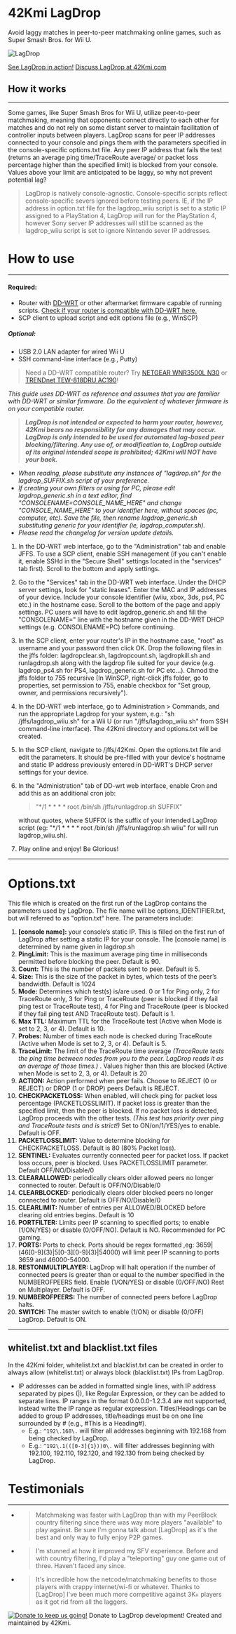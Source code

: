 # 42Kmi LagDrop
Avoid laggy matches in peer-to-peer matchmaking online games, such as Super Smash Bros. for Wii U.


![LagDrop](http://i.imgur.com/GGJmYyr.png)

[See LagDrop in action!](https://www.youtube.com/watch?v=6g9MiaE-2k0)
[Discuss LagDrop at 42Kmi.com](http://42kmi.com/Forum-42Kmi-LagDrop)

## How it works
________________
Some games, like Super Smash Bros for Wii U, utilize peer-to-peer matchmaking, meaning that opponents connect directly to each other for matches and do not rely on some distant server to maintain facilitation of controller inputs between players. LagDrop scans for peer IP addresses connected to your console and pings them with the parameters specified in the console-specific options.txt file. Any peer IP address that fails the test (returns an average ping time/TraceRoute average/ or packet loss percentage higher than the specified limit) is blocked from your console. Values above your limit are anticipated to be laggy, so why not prevent potential lag?

> LagDrop is natively console-agnostic. Console-specific scripts reflect console-specific severs ignored before testing peers. IE, if the IP address in option.txt file for the lagdrop_wiiu script is set to a static IP assigned to a PlayStation 4, LagDrop will run for the PlayStation 4, however Sony server IP addresses will still be scanned as the lagdrop_wiiu script is set to ignore Nintendo sever IP addresses.

# How to use
----
#### Required:
* Router with [DD-WRT](http://dd-wrt.com) or other aftermarket firmware capable of running scripts. [Check if your router is compatible with DD-WRT here.](http://dd-wrt.com/site/support/router-database)
* SCP client to upload script and edit options file (e.g., WinSCP)
##### Optional:
* USB 2.0 LAN adapter for wired Wii U 
* SSH command-line interface (e.g., Putty) 

>Need a DD-WRT compatible router? Try [NETGEAR WNR3500L N30](http://amzn.to/2gV6GfI) or [TRENDnet TEW-818DRU AC190](http://amzn.to/2gvdGmt)!


*This guide uses DD-WRT as reference and assumes that you are familiar with DD-WRT or similar firmware. Do the equivalent of whatever firmware is on your compatible router.*


>***LagDrop is not intended or expected to harm your router, however, 42Kmi bears no responsibility for any damages that may occur.***
>***LagDrop is only intended to be used for automated lag-based peer blocking/filtering. Any use of, or modification to, LagDrop outside of its original intended scope is prohibited; 42Kmi will NOT have your back.***

* *When reading, please substitute any instances of "lagdrop.sh" for the lagdrop_SUFFIX.sh script of your preference.*
* *If creating your own filters or using for PC, please edit lagdrop_generic.sh in a text editor, find "CONSOLENAME=CONSOLE_NAME_HERE" and change "CONSOLE_NAME_HERE" to your identifier here, without spaces (pc, computer, etc). Save the file, then rename lagdrop_generic.sh substituting generic for your identifier (ie, lagdrop_computer.sh).*
* *Please read the changelog for version update details.*


1. In the DD-WRT web interface, go to the "Administration" tab and enable JFFS. To use a SCP client, enable SSH management (if you can't enable it, enable SSHd in the "Secure Shell" settings located in the "services" tab first). Scroll to the bottom and apply settings.

2. Go to the "Services" tab in the DD-WRT web interface. Under the DHCP server settings, look for "static leases". Enter the MAC and IP addresses of your device. Include your console identifier (wiiu, xbox, 3ds, ps4, PC etc.) in the hostname case. Scroll to the bottom of the page and apply settings. PC users will have to edit lagdrop_generic.sh and fill the "CONSOLENAME=" line with the hostname given in the DD-WRT DHCP settings (e.g. CONSOLENAME=PC) before continuing.

3. In the SCP client, enter your router's IP in the hostname case, "root" as username and your password then click OK. Drop the following files in the jffs folder: lagdropclear.sh, lagdropcount.sh, lagdropkill.sh and runlagdrop.sh along with the lagdrop file suited for your device (e.g. lagdrop_ps4.sh for PS4, lagdrop_generic.sh for PC etc...). Chmod the jffs folder to 755 recursive (In WinSCP, right-click jffs folder, go to properties, set permission to 755, enable checkbox for "Set group, owner, and permissions recursively").

4. In the DD-WRT web interface, go to Administration > Commands, and run the appropriate Lagdrop for your system, e.g.: "sh /jffs/lagdrop_wiiu.sh" for a Wii U (or run "/jffs/lagdrop_wiiu.sh" from SSH command-line interface). The 42Kmi directory and options.txt will be created.

5. In the SCP client, navigate to /jffs/42Kmi. Open the options.txt file and edit the parameters. It should be pre-filled with your device's hostname and static IP address previously entered in DD-WRT's DHCP server settings for your device.

6. In the "Administration" tab of DD-wrt web interface, enable Cron and add this as an additional cron job:
    >"*/1 * * * * root /bin/sh /jffs/runlagdrop.sh SUFFIX" 

    without quotes, where SUFFIX is the suffix of your intended LagDrop script
    (eg: "*/1 * * * * root /bin/sh /jffs/runlagdrop.sh wiiu" for will run lagdrop_wiiu.sh).

7. Play online and enjoy! Be Glorious!
----
# Options.txt
This file which is created on the first run of the LagDrop contains the parameters used by LagDrop. The file name will be options_IDENTIFIER.txt, but will referred to as "option.txt" here. The parameters include:

1. **[console name]:** your console’s static IP. This is filled on the first run of LagDrop after setting a static IP for your console. The [console name] is determined by name given in lagdrop.sh
2. **PingLimit:** This is the maximum average ping time in milliseconds permitted before blocking the peer. Default is 90.
3. **Count:** This is the number of packets sent to peer. Default is 5.
4. **Size:** This is the size of the packet in bytes, which tests of the peer’s bandwidth. Default is 1024
5. **Mode:** Determines which test(s) is/are used. 0 or 1 for Ping only, 2 for TraceRoute only, 3 for Ping or TraceRoute (peer is blocked if they fail ping test or TraceRoute test), 4 for Ping and TraceRoute (peer is blocked if they fail ping test AND TraceRoute test). Default is 1.
6. **Max TTL:** Maximum TTL for the TraceRoute test (Active when Mode is set to 2, 3, or 4). Default is 10.
7. **Probes:** Number of times each node is checked during TraceRoute (Active when Mode is set to 2, 3, or 4). Default is 5.
8. **TraceLimit:** The limit of the TraceRoute time average *(TraceRoute tests the ping time between nodes from you to the peer. LagDrop reads it as an average of those times.)* . Values higher than this are blocked (Active when Mode is set to 2, 3, or 4). Default is 20
9. **ACTION:** Action performed when peer fails. Choose to REJECT (0 or REJECT) or DROP (1 or DROP) peers Default is REJECT.
10. **CHECKPACKETLOSS:** When enabled, will check ping for packet loss percentage (PACKETLOSSLIMIT). If packet loss is greater than the specified limit, then the peer is blocked. If no packet loss is detected, LagDrop proceeds with the other tests. *(This test has priority over ping and TraceRoute tests and is strict!)* Set to ON/on/1/YES/yes to enable. Default is OFF.
11. **PACKETLOSSLIMIT:** Value to determine blocking for CHECKPACKETLOSS. Default is 80 (80% Packet loss).
12. **SENTINEL:** Evaluates currently connected peer for packet loss. If packet loss occurs, peer is blocked. Uses PACKETLOSSLIMIT parameter. Default OFF/NO/Disable/0
13. **CLEARALLOWED:** periodically clears older allowed peers no longer connected to router. Default is OFF/NO/Disable/0
14. **CLEARBLOCKED:** periodically clears older blocked peers no longer connected to router. Default is OFF/NO/Disable/0
15. **CLEARLIMIT:** Number of entries per ALLOWED/BLOCKED before clearing old entries begins. Default is 10
16. **PORTFILTER:** Limits peer IP scanning to specified ports; to enable (1/ON/YES) or disable (0/OFF/NO). Default is NO. Recommended for PC gaming.
17. **PORTS:** Ports to check. Ports should be regex formatted ,eg: 3659|(46[0-9]{3}|5[0-3][0-9]{3}|54000) will limit peer IP scanning to ports 3659 and 46000-54000.
18. **RESTONMULTIPLAYER:** LagDrop will halt operation if the number of connected peers is greater than or equal to the number specified in the NUMBEROFPEERS field. Enable (1/ON/YES) or disable (0/OFF/NO) Rest on Multiplayer. Default is OFF.
19. **NUMBEROFPEERS:** The number of connected peers before LagDrop halts.
20. **SWITCH:** The master switch to enable (1/ON) or disable (0/OFF) LagDrop. Default is ON.

----

## whitelist.txt and blacklist.txt files
In the 42Kmi folder, whitelist.txt and blacklist.txt can be created in order to always allow (whitelist.txt) or always block (blacklist.txt) IPs from LagDrop. 

* IP addresses can be added in formatted single lines, with IP address separated by pipes (|), like Regular Expression, or they can be added to separate lines. IP ranges in the format 0.0.0.0-1.2.3.4 are not supported, instead write the IP range as regular expression. Titles/Headings can be added to group IP addresses, title/headings must be on one line surrounded by # (e.g., #This is a Heading#). 
    * E.g.: `^192\.168\.` will filter all addresses beginning with 192.168 from being checked by LagDrop.
    * E.g.: `^192\.1(([0-3]{1}))0\.` will filter addresses beginning with 192.100, 192.110, 192.120, and 192.130 from being checked by LagDrop.

# Testimonials
----
* > Matchmaking was faster with LagDrop than with my PeerBlock country filtering since there was way more players "available" to play against. Be sure I'm gonna talk about \[LagDrop\] as it's the best and only way to fully enjoy P2P games.

* > I'm stunned at how it improved my SFV experience. Before and with country filtering, I'd play a "teleporting" guy one game out of three. Haven't faced any since.

* > It's incredible how the netcode/matchmaking benefits to those players with crappy internet/wi-fi or whatever. Thanks to \[LagDrop\] I've been much more competitive against 3K+ players as it got rid from all the laggers.


[![Donate to keep us going!](https://www.paypalobjects.com/en_US/i/btn/btn_donateCC_LG.gif)](https://www.paypal.com/cgi-bin/webscr?cmd=_s-xclick&hosted_button_id=HA78KL8EWDJ8Q)
Donate to LagDrop development! Created and maintained by 42Kmi.